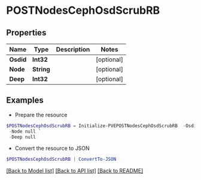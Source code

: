 # POSTNodesCephOsdScrubRB
## Properties

Name | Type | Description | Notes
------------ | ------------- | ------------- | -------------
**Osdid** | **Int32** |  | [optional] 
**Node** | **String** |  | [optional] 
**Deep** | **Int32** |  | [optional] 

## Examples

- Prepare the resource
```powershell
$POSTNodesCephOsdScrubRB = Initialize-PVEPOSTNodesCephOsdScrubRB  -Osdid null `
 -Node null `
 -Deep null
```

- Convert the resource to JSON
```powershell
$POSTNodesCephOsdScrubRB | ConvertTo-JSON
```

[[Back to Model list]](../README.md#documentation-for-models) [[Back to API list]](../README.md#documentation-for-api-endpoints) [[Back to README]](../README.md)

